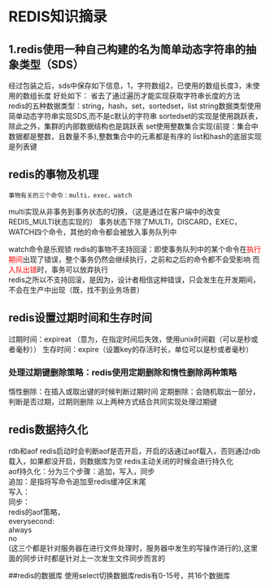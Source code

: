 # REDIS知识摘录

## 1.redis使用一种自己构建的名为简单动态字符串的抽象类型（SDS）
经过包装之后，sds中保存如下信息，1，字符数组2，已使用的数组长度3，未使用的数组长度
好处如下：
省去了通过遍历才能实现获取字符串长度的方法<br>
redis的五种数据类型：string，hash，set，sortedset，list
string数据类型使用简单动态字符串实现SDS,而不是c默认的字符串
sortedset的实现是使用跳跃表，除此之外，集群的内部数据结构也是跳跃表
set使用整数集合实现(前提：集合中数据都是整数，且数量不多),整数集合中的元素都是有序的
list和hash的底层实现是列表键

## redis的事物及机理
	事物有关的三个命令：multi，exec，watch
multi实现从非事务到事务状态的切换，（这是通过在客户端中的改变REDIS_MULTI状态实现的）
事务状态下除了MULTI，DISCARD，EXEC，WATCH四个命令，其他的命令都会被放入事务队列中

watch命令是乐观锁
redis的事物不支持回滚：即使事务队列中的某个命令在<font color="red">执行期间</font>出现了错误，整个事务仍然会继续执行，之前和之后的命令都不会受影响
而<font color="red">入队出错</font>时，事务可以放弃执行<br>
redis之所以不支持回滚，是因为，设计者相信这种错误，只会发生在开发期间，不会在生产中出现（既，找不到业务场景）<br>

## redis设置过期时间和生存时间
过期时间：expireat （意为，在指定时间后失效，使用unix时间戳（可以是秒或者毫秒））
生存时间：expire（设置key的存活时长，单位可以是秒或者毫秒）
### 处理过期键删除策略：redis使用定期删除和惰性删除两种策略
惰性删除：在插入或取出键的时候判断过期时间
定期删除：会随机取出一部分，判断是否过期，过期则删除
以上两种方式结合共同实现处理过期键

## redis数据持久化
rdb和aof
redis启动时会判断aof是否开启，开启的话通过aof载入，否则通过rdb载入，如果都没开启，则数据库为空
redis主动关闭的时候会进行持久化<br>
aof持久化：分为三个步骤：追加，写入，同步<br>
追加：是指将写命令追加至redis缓冲区末尾<br>
写入：<br>
同步：<br>
redis的aof策略，<br>
everysecond:<br>
always<br>
no<br>(这三个都是针对服务器在进行文件处理时，服务器中发生的写操作进行的),这里面的同步计时都是针对上一次发生文件同步而言的



##redis的数据库
使用select切换数据库redis有0-15号，共16个数据库